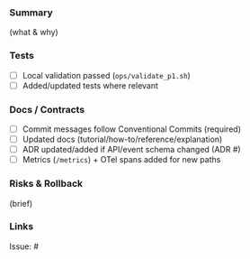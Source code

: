 ### Summary
(what & why)

### Tests
- [ ] Local validation passed (`ops/validate_p1.sh`)
- [ ] Added/updated tests where relevant

### Docs / Contracts
- [ ] Commit messages follow Conventional Commits (required)
- [ ] Updated docs (tutorial/how-to/reference/explanation)
- [ ] ADR updated/added if API/event schema changed (ADR #)
- [ ] Metrics (`/metrics`) + OTel spans added for new paths

### Risks & Rollback
(brief)

### Links
Issue: #